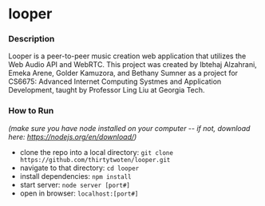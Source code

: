 # looper

### Description

Looper is a peer-to-peer music creation web application that utilizes the Web Audio API and WebRTC. This project was created by Ibtehaj Alzahrani, Emeka Arene, Golder Kamuzora, and Bethany Sumner as a project for CS6675: Advanced Internet Computing Systmes and Application Development, taught by Professor Ling Liu at Georgia Tech.

### How to Run

*(make sure you have node installed on your computer -- if not, download here: https://nodejs.org/en/download/)*
* clone the repo into a local directory: `git clone https://github.com/thirtytwoten/looper.git`
* navigate to that directory: `cd looper`
* install dependencies: `npm install`
* start server: `node server [port#]`
* open in browser: `localhost:[port#]`
